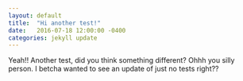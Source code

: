 ```yaml
---
layout: default
title:  "Hi another test!"
date:   2016-07-18 12:00:00 -0400
categories: jekyll update
---
```

Yeah!! Another test, did you think something different? Ohhh you silly person.
I betcha wanted to see an update of just no tests right??
